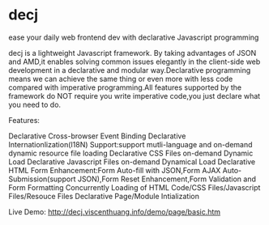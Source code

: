 decj
====

ease your daily web frontend dev with declarative Javascript programming

decj is a lightweight Javascript framework. By taking advantages of JSON and AMD,it enables solving common issues elegantly in the client-side web development in a declarative and modular way.Declarative programming means we can achieve the same thing or even more with less code compared with imperative programming.All features supported by the framework do NOT require you write imperative code,you just declare what you need to do.

Features:

Declarative Cross-browser Event Binding
Declarative Internationlization(I18N) Support:support mutli-language and on-demand dynamic resource file loading
Declarative CSS Files on-demand Dynamic Load
Declarative Javascript Files on-demand Dynamical Load
Declarative HTML Form Enhancement:Form Auto-fill with JSON,Form AJAX Auto-Submission(support JSON),Form Reset Enhancement,Form Validation and Form Formatting
Concurrently Loading of HTML Code/CSS Files/Javascript Files/Resouce Files
Declarative Page/Module Intialization

Live Demo:
http://decj.viscenthuang.info/demo/page/basic.htm
